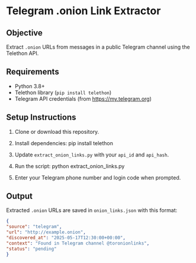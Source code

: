 # Telegram .onion Link Extractor

## Objective
Extract `.onion` URLs from messages in a public Telegram channel using the Telethon API.

## Requirements
- Python 3.8+
- Telethon library (`pip install telethon`)
- Telegram API credentials (from https://my.telegram.org)

## Setup Instructions
1. Clone or download this repository.
2. Install dependencies:
pip install telethon


3. Update `extract_onion_links.py` with your `api_id` and `api_hash`.
4. Run the script:
python extract_onion_links.py

5. Enter your Telegram phone number and login code when prompted.

## Output
Extracted `.onion` URLs are saved in `onion_links.json` with this format:

```json
{
"source": "telegram",
"url": "http://example.onion",
"discovered_at": "2025-05-17T12:30:00+00:00",
"context": "Found in Telegram channel @toronionlinks",
"status": "pending"
}